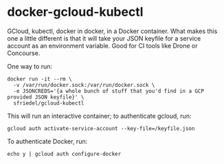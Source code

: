 # docker-gcloud-kubectl

GCloud, kubectl, docker in docker, in a Docker container. What makes this one a little different is that it will take your JSON keyfile for a service account as an environment variable. Good for CI tools like Drone or Concourse. 

One way to run:
```
docker run -it --rm \
  -v /var/run/docker.sock:/var/run/docker.sock \ 
  -e JSONCREDS='{a whole bunch of stuff that you'd find in a GCP provided JSON keyfile}' \
  sfriedel/gcloud-kubectl
```

This will run an interactive container; to authenticate gcloud, run:
```
gcloud auth activate-service-account --key-file=/keyfile.json
```

To authenticate Docker, run:
```
echo y | gcloud auth configure-docker
```
